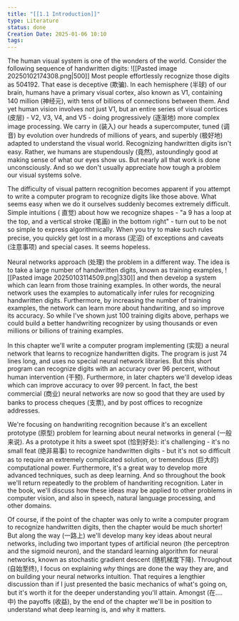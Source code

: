 ```yaml
---
title: "[[1.1 Introduction]]"
type: Literature
status: done
Creation Date: 2025-01-06 10:10
tags:
---
```


The human visual system is one of the wonders of the world. Consider the following sequence of handwritten digits:
![[Pasted image 20250102174308.png|500]]
Most people effortlessly recognize those digits as 504192. That ease is deceptive (欺骗). In each hemisphere (半球) of our brain, humans have a primary visual cortex, also known as V1, containing 140 million (神经元), with tens of billions of connections between them. And yet human vision involves not just V1, but an entire series of visual cortices (皮层) - V2, V3, V4, and V5 - doing progressively (逐渐地) more complex image processing. We carry in (装入) our heads a supercomputer, tuned (调音) by evolution over hundreds of millions of years, and superbly (极好地) adapted to understand the visual world. Recognizing handwritten digits isn't easy. Rather, we humans are stupendously (竟然), astoundingly good at making sense of what our eyes show us. But nearly all that work is done unconsciously. And so we don't usually appreciate how tough a problem our visual systems solve.

The difficulty of visual pattern recognition becomes apparent if you attempt to write a computer program to recognize digits like those above. What seems easy when we do it ourselves suddenly becomes extremely difficult. Simple intuitions ( 直觉) about how we recognize shapes - "a 9 has a loop at the top, and a vertical stroke (笔画) in the bottom right" - turn out to be not so simple to express algorithmically. When you try to make such rules precise, you quickly get lost in a morass (泥沼) of exceptions and caveats (注意事项) and special cases. It seems hopeless.

Neural networks approach (处理) the problem in a different way. The idea is to take a large number of handwritten digits, known as training examples,
![[Pasted image 20250103114509.png|330]]
and then develop a system which can learn from those training examples. In other words, the neural network uses the examples to automatically infer rules for recognizing handwritten digits. Furthermore, by increasing the number of training examples, the network can learn more about handwriting, and so improve its accuracy. So while I've shown just 100 training digits above, perhaps we could build a better handwriting recognizer by using thousands or even millions or billions of training examples.

In this chapter we'll write a computer program implementing (实现) a neural network that learns to recognize handwritten digits. The program is just 74 lines long, and uses no special neural network libraries. But this short program can recognize digits with an accuracy over 96 percent, without human intervention (干预). Furthermore, in later chapters we'll develop ideas which can improve accuracy to over 99 percent. In fact, the best commercial (商业) neural networks are now so good that they are used by banks to process cheques (支票), and by post offices to recognize addresses.

We're focusing on handwriting recognition because it's an excellent prototype (原型) problem for learning about neural networks in general (一般来说). As a prototype it hits a sweet spot (恰到好处): it's challenging - it's no small feat (绝非易事) to recognize handwritten digits - but it's not so difficult as to require an extremely complicated solution, or tremendous (巨大的) computational power. Furthermore, it's a great way to develop more advanced techniques, such as deep learning. And so throughout the book we'll return repeatedly to the problem of handwriting recognition. Later in the book, we'll discuss how these ideas may be applied to other problems in computer vision, and also in speech, natural language processing, and other domains.

Of course, if the point of the chapter was only to write a computer program to recognize handwritten digits, then the chapter would be much shorter! But along the way (一路上) we'll develop many key ideas about neural networks, including two important types of artificial neuron (the perceptron and the sigmoid neuron), and the standard learning algorithm for neural networks, known as stochastic gradient descent (随机梯度下降). Throughout (自始至终), I focus on explaining _why_ things are done the way they are, and on building your neural networks intuition. That requires a lengthier discussion than if I just presented the basic mechanics of what's going on, but it's worth it for the deeper understanding you'll attain. Amongst (在.... 中) the payoffs (收益), by the end of the chapter we'll be in position to understand what deep learning is, and why it matters.
